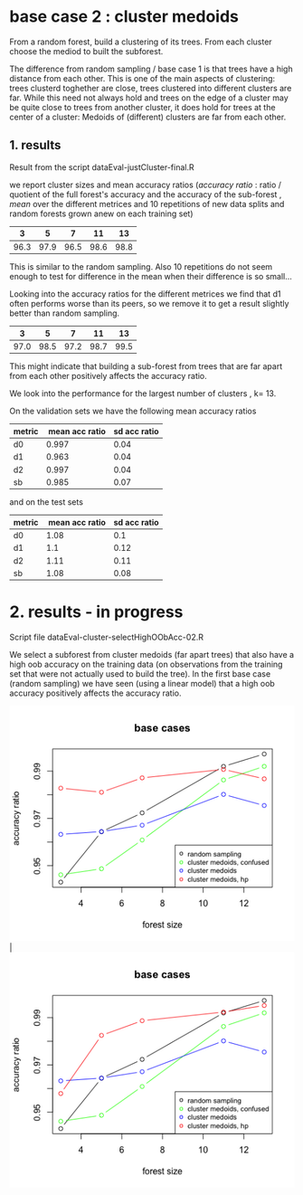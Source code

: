 # base case 2 : cluster medoids

From a random forest, build a clustering of its trees. From each cluster choose the mediod to built the subforest.

The difference from random sampling / base case 1 is that trees have a high distance from each other. This is one of the main aspects of clustering: trees clusterd toghether are close, trees clustered into different clusters are far. While this need not always hold and trees on the edge of a cluster may be quite close to trees from another cluster, it does hold for trees at the center of a cluster: Medoids of (different) clusters are far from each other.

## 1. results 

Result from the script dataEval-justCluster-final.R

we report cluster sizes and mean accuracy ratios (*accuracy ratio* : ratio / quotient of the full forest's accuracy and the accuracy of the sub-forest , *mean* over the different metrices and 10 repetitions of new data splits and random forests grown anew on each training set)

3 | 5 | 7 | 11 | 13
---| --- | ---| --- | ---
96.3 | 97.9 | 96.5 | 98.6 | 98.8

This is similar to the random sampling. Also 10 repetitions do not seem enough to test for difference in the mean when their difference is so small...

Looking into the accuracy ratios for the different metrices we find that d1 often performs worse than its peers, so we remove it to get a result slightly better than random sampling.

3 | 5 | 7 | 11 | 13
---| --- | ---| --- | ---
97.0 | 98.5 | 97.2 | 98.7 | 99.5

This might indicate that building a sub-forest from trees that are far apart from each other positively affects the accuracy ratio.

We look into the performance for the largest number of clusters , k= 13.

On the validation sets we have the following mean accuracy ratios

metric | mean acc ratio | sd acc ratio
---|---| ---
d0 | 0.997 | 0.04
d1 | 0.963 | 0.04
d2 | 0.997 | 0.04
sb | 0.985 | 0.07

and on the test sets

metric | mean acc ratio | sd acc ratio
---|---| ---
d0 | 1.08 | 0.1
d1 | 1.1 | 0.12
d2 | 1.11 | 0.11
sb | 1.08 | 0.08

# 2. results - in progress

Script file dataEval-cluster-selectHighOObAcc-02.R

We select a subforest from cluster medoids (far apart trees) that also have a high oob accuracy on the training data (on observations from the training set that were not actually used to build the tree). In the first base case (random sampling) we have seen (using a linear model) that a high oob accuracy positively affects the accuracy ratio.

![](plot.png) | ![](plot2.png)